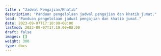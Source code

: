 ```yaml
---
title : "Jadwal Pengajian/Khatib"
description: "Panduan pengelolaan jadwal pengajian dan khatib jumat."
lead: "Panduan pengelolaan jadwal pengajian dan khatib jumat."
date: 2023-09-07T17:10:00+08:00
lastmod: 2023-09-07T17:10:00+08:00
draft: false
images: []
weight: 300
type: docs
---
```

